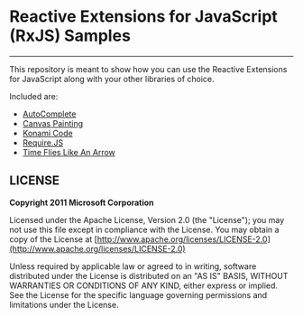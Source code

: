 # Reactive Extensions for JavaScript (RxJS) Samples #

----------
This repository is meant to show how you can use the Reactive Extensions for JavaScript along with your other libraries of choice.

Included are:

- [AutoComplete](http://reactive-extensions.github.com/RxJS-Examples/autocomplete/autocomplete.html)
- [Canvas Painting](http://reactive-extensions.github.com/RxJS-Examples/canvaspaint/canvaspaint.html)
- [Konami Code](http://reactive-extensions.github.com/RxJS-Examples/canvaspaint/canvaspaint.html)
- [Require.JS](http://reactive-extensions.github.com/RxJS-Examples/requirejs/require-example.html)
- [Time Flies Like An Arrow](http://reactive-extensions.github.com/RxJS-Examples/timeflies/timeflies.html)


## LICENSE ##
**Copyright 2011 Microsoft Corporation**

Licensed under the Apache License, Version 2.0 (the "License"); you may not use this file except in compliance with the License. You may obtain a copy of the License at [http://www.apache.org/licenses/LICENSE-2.0](http://www.apache.org/licenses/LICENSE-2.0)

Unless required by applicable law or agreed to in writing, software distributed under the License is distributed on an "AS IS" BASIS, WITHOUT WARRANTIES OR CONDITIONS OF ANY KIND, either express or implied. See the License for the specific language governing permissions and limitations under the License.